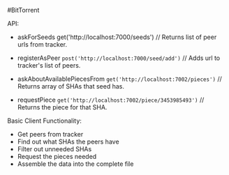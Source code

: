 #BitTorrent

API:

- askForSeeds
  get('http://localhost:7000/seeds')
  // Returns list of peer urls from tracker.

- registerAsPeer
  `post('http://localhost:7000/seed/add')`
  // Adds url to tracker's list of peers.

- askAboutAvailablePiecesFrom
  `get('http://localhost:7002/pieces')`
  // Returns array of SHAs that seed has.

- requestPiece
  `get('http://localhost:7002/piece/3453985493')`
  // Returns the piece for that SHA.

Basic Client Functionality:

- Get peers from tracker
- Find out what SHAs the peers have
- Filter out unneeded SHAs
- Request the pieces needed
- Assemble the data into the complete file
